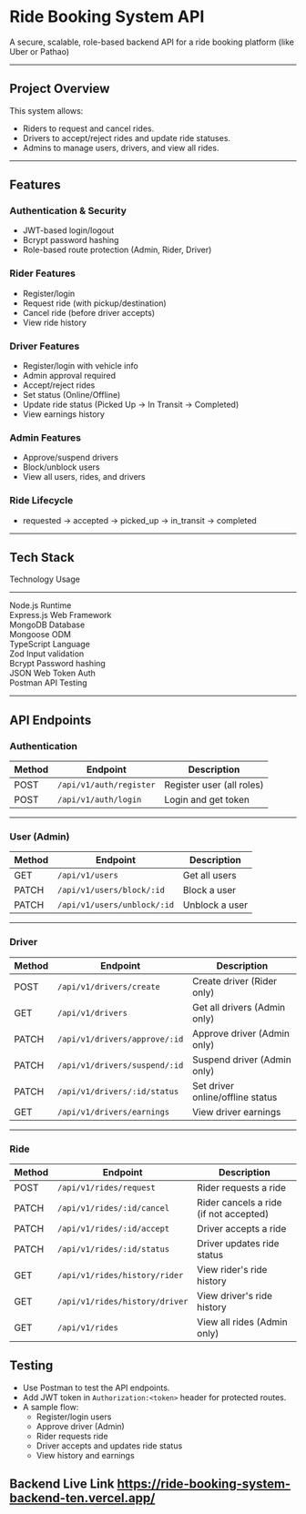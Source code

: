 #  Ride Booking System API

A secure, scalable, role-based backend API for a ride booking platform (like Uber or Pathao)

---

##  Project Overview

This system allows:
- Riders to request and cancel rides.
- Drivers to accept/reject rides and update ride statuses.
- Admins to manage users, drivers, and view all rides.

---

## Features

### Authentication & Security
- JWT-based login/logout
- Bcrypt password hashing
- Role-based route protection (Admin, Rider, Driver)

### Rider Features
- Register/login
- Request ride (with pickup/destination)
- Cancel ride (before driver accepts)
- View ride history

### Driver Features
- Register/login with vehicle info
- Admin approval required
- Accept/reject rides
- Set status (Online/Offline)
- Update ride status (Picked Up → In Transit → Completed)
- View earnings history

### Admin Features
- Approve/suspend drivers
- Block/unblock users
- View all users, rides, and drivers

### Ride Lifecycle
- requested → accepted → picked_up → in_transit → completed

---

## Tech Stack

 Technology       Usage                        
----------------- ------------------------------
 Node.js          Runtime                      
 Express.js       Web Framework                
 MongoDB          Database                     
 Mongoose         ODM                          
 TypeScript       Language                    
 Zod              Input validation             
 Bcrypt           Password hashing             
 JSON Web Token   Auth                         
 Postman          API Testing                  

---

## API Endpoints

###  Authentication

| Method | Endpoint                 | Description               |
|--------|--------------------------|---------------------------|
| POST   | `/api/v1/auth/register`  | Register user (all roles) |
| POST   | `/api/v1/auth/login`     | Login and get token       |

---

###  User (Admin)

| Method | Endpoint                      | Description                |
|--------|-------------------------------|----------------------------|
| GET    | `/api/v1/users`               | Get all users              |
| PATCH  | `/api/v1/users/block/:id`     | Block a user               |
| PATCH  | `/api/v1/users/unblock/:id`   | Unblock a user             |

---

###  Driver

| Method | Endpoint                          | Description                         |
|--------|-----------------------------------|-------------------------------------|
| POST   | `/api/v1/drivers/create`          | Create driver (Rider only)          |
| GET    | `/api/v1/drivers`                 | Get all drivers (Admin only)        |
| PATCH  | `/api/v1/drivers/approve/:id`     | Approve driver (Admin only)         |
| PATCH  | `/api/v1/drivers/suspend/:id`     | Suspend driver (Admin only)         |
| PATCH  | `/api/v1/drivers/:id/status`      | Set driver online/offline status    |
| GET    | `/api/v1/drivers/earnings`        | View driver earnings                |

---

###  Ride

| Method | Endpoint                             | Description                              |
|--------|--------------------------------------|------------------------------------------|
| POST   | `/api/v1/rides/request`              | Rider requests a ride                    |
| PATCH  | `/api/v1/rides/:id/cancel`           | Rider cancels a ride (if not accepted)   |
| PATCH  | `/api/v1/rides/:id/accept`           | Driver accepts a ride                    |
| PATCH  | `/api/v1/rides/:id/status`           | Driver updates ride status               |
| GET    | `/api/v1/rides/history/rider`        | View rider's ride history                |
| GET    | `/api/v1/rides/history/driver`       | View driver's ride history               |
| GET    | `/api/v1/rides`                      | View all rides (Admin only)              |


## Testing

- Use Postman to test the API endpoints.
- Add JWT token in `Authorization:<token>` header for protected routes.
- A sample flow:
  - Register/login users
  - Approve driver (Admin)
  - Rider requests ride
  - Driver accepts and updates ride status
  - View history and earnings

## Backend Live Link https://ride-booking-system-backend-ten.vercel.app/